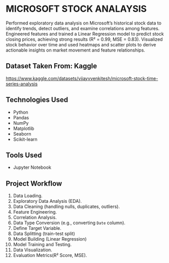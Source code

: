 # MICROSOFT STOCK ANALAYSIS

Performed exploratory data analysis on Microsoft’s historical stock data to identify trends, detect outliers, and examine correlations among features.
Engineered features and trained a Linear Regression model to predict stock closing prices, achieving strong results (R² = 0.99, MSE = 0.83).
Visualized stock behavior over time and used heatmaps and scatter plots to derive actionable insights on market movement and feature relationships.

## Dataset Taken From: Kaggle 
https://www.kaggle.com/datasets/vijayvvenkitesh/microsoft-stock-time-series-analysis


## Technologies Used

- Python
- Pandas
- NumPy
- Matplotlib
- Seaborn
- Scikit-learn

## Tools Used
- Jupyter Notebook

## Project Workflow

1. Data Loading.
2. Exploratory Data Analysis (EDA).
3. Data Cleaning (handling nulls, duplicates, outliers).
4. Feature Engineering.
5. Correlation Analysis.
6. Data Type Conversion (e.g., converting `Date` column).
7. Define Target Variable.
8. Data Splitting (train-test split)
9. Model Building (Linear Regression)
10. Model Training and Testing.
11. Data Visualization.
12. Evaluation Metrics(R² Score, MSE).
